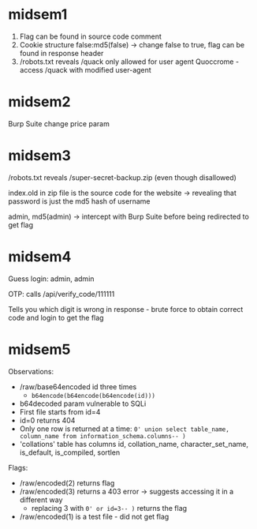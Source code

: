 # midsem1

1. Flag can be found in source code comment
2. Cookie structure false:md5(false) -> change false to true, flag can be found in response header
3. /robots.txt reveals /quack only allowed for user agent Quoccrome - access /quack with modified user-agent

# midsem2

Burp Suite change price param

# midsem3

/robots.txt reveals /super-secret-backup.zip (even though disallowed)

index.old in zip file is the source code for the website -> revealing that password is just the md5 hash of username

admin, md5(admin) -> intercept with Burp Suite before being redirected to get flag

# midsem4

Guess login: admin, admin

OTP: calls /api/verify_code/111111

Tells you which digit is wrong in response - brute force to obtain correct code and login to get the flag

# midsem5

Observations:

- /raw/base64encoded id three times
  - `b64encode(b64encode(b64encode(id)))`
- b64decoded param vulnerable to SQLi
- First file starts from id=4
- id=0 returns 404
- Only one row is returned at a time: `0' union select table_name, column_name from information_schema.columns-- )` 
- 'collations' table has columns id, collation_name, character_set_name, is_default, is_compiled, sortlen

Flags:

- /raw/encoded(2) returns flag
- /raw/encoded(3) returns a 403 error -> suggests accessing it in a different way
  - replacing 3 with `0' or id=3-- )` returns the flag
- /raw/encoded(1) is a test file - did not get flag



